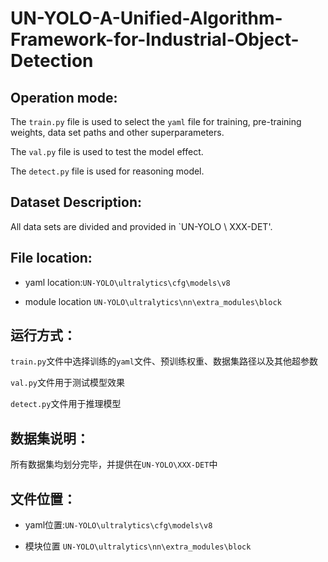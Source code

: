# UN-YOLO-A-Unified-Algorithm-Framework-for-Industrial-Object-Detection 
## Operation mode:

The `train.py` file is used to select the `yaml` file for training, pre-training weights, data set paths and other superparameters.

The `val.py` file is used to test the model effect.

The `detect.py` file  is used for reasoning model.

## Dataset Description:

All data sets are divided and provided in `UN-YOLO \ XXX-DET'.

## File location:
* yaml location:`UN-YOLO\ultralytics\cfg\models\v8`

* module location `UN-YOLO\ultralytics\nn\extra_modules\block`
## 运行方式：

`train.py`文件中选择训练的`yaml`文件、预训练权重、数据集路径以及其他超参数

`val.py`文件用于测试模型效果

`detect.py`文件用于推理模型

## 数据集说明：

所有数据集均划分完毕，并提供在`UN-YOLO\XXX-DET`中

## 文件位置：

* yaml位置:`UN-YOLO\ultralytics\cfg\models\v8`

* 模块位置 `UN-YOLO\ultralytics\nn\extra_modules\block`

